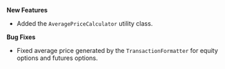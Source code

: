 **New Features**

* Added the `AveragePriceCalculator` utility class.

**Bug Fixes**

* Fixed average price generated by the `TransactionFormatter` for equity options and futures options. 